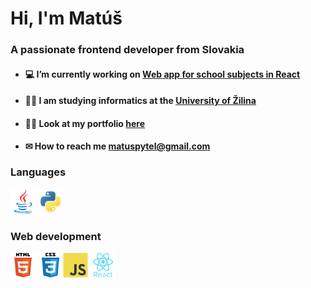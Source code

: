 <h1>Hi, I'm Matúš</h1>
<h3>A passionate frontend developer from Slovakia</h3>


<ul style="list-style: disc">
  <li>
    <h4>💻 I’m currently working on <a href="https://Mathias5467.github.io/fri-uniza/" target="_blank">Web app for school subjects in React</a></h4>
  </li>
  <li>
    <h4>👨‍🎓 I am studying informatics at the <a href="https://www.fri.uniza.sk/" target="_blank">University of Žilina</a></h4>
  </li>
  <li>
    <h4>👨‍💻 Look at my portfolio <a href="https://Mathias5467.github.io/portfolio/" target="_blank">here</a></h4>
  </li>
  <li>
    <h4>✉ How to reach me <a href="mailto:matuspytel@gmail.com" target="_blank">matuspytel@gmail.com</a></h4>
  </li>
</ul>


<h3 align="left">Languages</h3>
<p align="left"> <img src="https://raw.githubusercontent.com/devicons/devicon/master/icons/java/java-original.svg" alt="java" width="40" height="40"/> <img src="https://raw.githubusercontent.com/devicons/devicon/master/icons/python/python-original.svg" alt="python" width="40" height="40"/> </p>
<h3 align="left">Web development</h3>
<p><img src="https://raw.githubusercontent.com/devicons/devicon/master/icons/html5/html5-original-wordmark.svg" alt="html5" width="40" height="40"/> <img src="https://raw.githubusercontent.com/devicons/devicon/master/icons/css3/css3-original-wordmark.svg" alt="css3" width="40" height="40"/><img src="https://raw.githubusercontent.com/devicons/devicon/master/icons/javascript/javascript-original.svg" alt="javascript" width="40" height="40"/> </a> <a href="https://www.python.org" target="_blank" rel="noreferrer"><img src="https://raw.githubusercontent.com/devicons/devicon/master/icons/react/react-original-wordmark.svg" alt="react" width="40" height="40"/></p>
